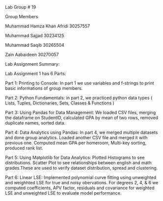Lab Group # 19

Group Members

Muhammad Hamza Khan Afridi 30257557


Muhammad Sajjad 30234125


Muhammad Saqib 30265504


Zain Aabaideen 30270057

Lab Assignment Summary:

Lab Assignment 1 has 6 Parts:

Part 1: Printing to Console:
In part 1 we use variables and f-strings to print basic informations of group members.

Part 2: Python Fundamentals:
in part 2, we practiced python data types ( Lists, Tuples, Dictionaries, Sets, Classes & Functions )

Part 3: Using Pandas for Data Management:
We loaded CSV files, merging the dataframe on StudentID, calculated GPA by mean of two rows, removed duplicate names, sorted data. 

Part 4: Data Analytics using Pandas:
In part 4, we merged multiple datasets and done group analytics. Loaded another CSV file and merged it with previous one. Computed mean GPA per homeroom, Multi-key sorting, produced rank list.

Part 5: Using Matplotlib for Data Analytics:
Plotted Histograms to see distributions. Scatter Plot to see relationships between english and math grades.These are used to verify dataset distribution, spread and clustering. 


Part 6: Linear LSE:
Implemented polynomial curve fitting using unweighted and weighhted LSE for true and noisy obervations. For degrees 2, 4, & 6 we computed  coefficients, APV factor, residuals and covariance for weighted LSE and unweighted LSE to evaluate model performance.   



